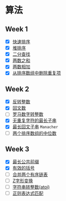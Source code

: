 # 算法

## Week 1
- [x] [快速排序](quick-sort.md)
- [x] [堆排序](heap-sort.md)
- [x] [二分查找](binary-search.md)
- [x] [两数之和](two-sum.md)
- [x] [两数相加](add-two-numbers.md)
- [x] [从排序数组中删除重复项](remove-duplicates.md)

## Week 2
- [x] [反转整数](reverse-integer.md)
- [x] [回文数](palindrome-number.md)
- [ ] [罗马数字转整数](roman-to-integer.md)
- [x] [无重复字符的最长子串](longest-substring-without-repeating-characters.md)
- [x] [最长回文子串](longest-palindromic-substring.md) `Manacher`
- [ ] [两个排序数组的中位数](median-of-two-sorted-arrays)

## Week 3
- [x] [最长公共前缀](longest-common-prefix.md)
- [x] [有效的括号](valid-parentheses.md)
- [ ] [合并两个有序链表](merge-two-sorted-lists.md)
- [ ] [Z字形变换](zigzag-conversion.md)
- [ ] [字符串转整数(atoi)](string-to-integer-atoi.md)
- [ ] [正则表达式匹配](regular-expression-matching.md)
